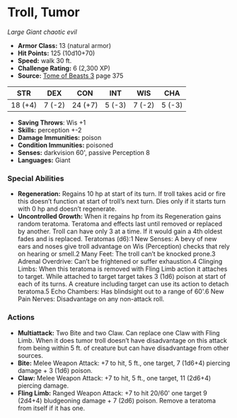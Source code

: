 # Troll, Tumor

*Large* *Giant* *chaotic evil*

- **Armor Class:** 13 (natural armor)
- **Hit Points:** 125 (10d10+70)
- **Speed:** walk 30 ft.
- **Challenge Rating:** 6 (2,300 XP)
- **Source:** [Tome of Beasts 3](https://koboldpress.com/kpstore/product/tome-of-beasts-3-for-5th-edition/) page 375

| STR | DEX | CON | INT | WIS | CHA |
| --- | --- | --- | --- | --- | --- |
| 18 (+4) | 7 (-2) | 24 (+7) | 5 (-3) | 7 (-2) | 5 (-3) |

- **Saving Throws**: Wis +1
- **Skills:** perception +-2
- **Damage Immunities:** poison
- **Condition Immunities:** poisoned
- **Senses:** darkvision 60', passive Perception 8
- **Languages:** Giant

### Special Abilities

- **Regeneration:** Regains 10 hp at start of its turn. If troll takes acid or fire this doesn’t function at start of troll’s next turn. Dies only if it starts turn with 0 hp and doesn’t regenerate.
- **Uncontrolled Growth:** When it regains hp from its Regeneration gains random teratoma. Teratoma and effects last until removed or replaced by another. Troll can have only 3 at a time. If it would gain a 4th oldest fades and is replaced. Teratomas (d6):1 New Senses: A bevy of new ears and noses give troll advantage on Wis (Perception) checks that rely on hearing or smell.2 Many Feet: The troll can’t be knocked prone.3 Adrenal Overdrive: Can’t be frightened or suffer exhaustion.4 Clinging Limbs: When this teratoma is removed with Fling Limb action it attaches to target. While attached to target target takes 3 (1d6) poison at start of each of its turns. A creature including target can use its action to detach teratoma.5 Echo Chambers: Has blindsight out to a range of 60'.6 New Pain Nerves: Disadvantage on any non-attack roll.

### Actions

- **Multiattack:** Two Bite and two Claw. Can replace one Claw with Fling Limb. When it does tumor troll doesn’t have disadvantage on this attack from being within 5 ft. of creature but can have disadvantage from other sources.
- **Bite:** Melee Weapon Attack: +7 to hit, 5 ft., one target, 7 (1d6+4) piercing damage + 3 (1d6) poison.
- **Claw:** Melee Weapon Attack: +7 to hit, 5 ft., one target, 11 (2d6+4) piercing damage.
- **Fling Limb:** Ranged Weapon Attack: +7 to hit 20/60' one target 9 (2d4+4) bludgeoning damage + 7 (2d6) poison. Remove a teratoma from itself if it has one.


